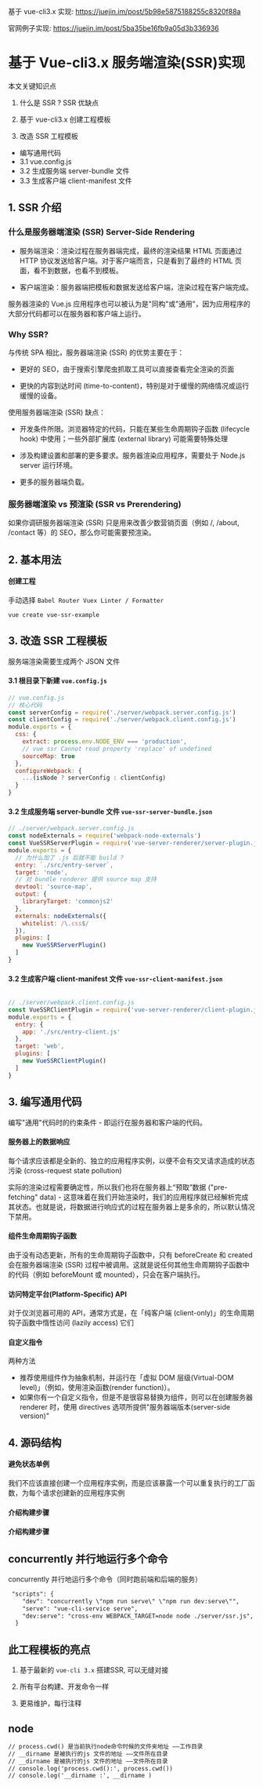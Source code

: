 
基于 vue-cli3.x 实现: https://juejin.im/post/5b98e5875188255c8320f88a

官网例子实现: https://juejin.im/post/5ba35be16fb9a05d3b336936


# 基于 Vue-cli3.x 服务端渲染(SSR)实现

本文关键知识点
1. 什么是 SSR ? SSR 优缺点 

2. 基于 vue-cli3.x 创建工程模板

3. 改造 SSR 工程模板
 - 编写通用代码
 - 3.1 vue.config.js
 - 3.2 生成服务端 server-bundle 文件
 - 3.3 生成客户端 client-manifest 文件

## 1. SSR 介绍

### 什么是服务器端渲染 (SSR) Server-Side Rendering

- 服务端渲染：渲染过程在服务器端完成，最终的渲染结果 HTML 页面通过 HTTP 协议发送给客户端。对于客户端而言，只是看到了最终的 HTML 页面，看不到数据，也看不到模板。

- 客户端渲染：服务器端把模板和数据发送给客户端，渲染过程在客户端完成。

服务器渲染的 Vue.js 应用程序也可以被认为是"同构"或"通用"，因为应用程序的大部分代码都可以在服务器和客户端上运行。


### Why SSR?

与传统 SPA 相比，服务器端渲染 (SSR) 的优势主要在于：

- 更好的 SEO，由于搜索引擎爬虫抓取工具可以直接查看完全渲染的页面

- 更快的内容到达时间 (time-to-content)，特别是对于缓慢的网络情况或运行缓慢的设备。

使用服务器端渲染 (SSR) 缺点：

- 开发条件所限。浏览器特定的代码，只能在某些生命周期钩子函数 (lifecycle hook) 中使用；一些外部扩展库 (external library) 可能需要特殊处理

- 涉及构建设置和部署的更多要求。服务器渲染应用程序，需要处于 Node.js server 运行环境。

- 更多的服务器端负载。


### 服务器端渲染 vs 预渲染 (SSR vs Prerendering)

如果你调研服务器端渲染 (SSR) 只是用来改善少数营销页面（例如 /, /about, /contact 等）的 SEO，那么你可能需要预渲染。


## 2. 基本用法

#### 创建工程

手动选择 `Babel Router Vuex Linter / Formatter`
```
vue create vue-ssr-example
```

## 3. 改造 SSR 工程模板

服务端渲染需要生成两个 JSON 文件

#### 3.1 根目录下新建 `vue.config.js`

```javascript
// vue.config.js
// 核心代码
const serverConfig = require('./server/webpack.server.config.js')
const clientConfig = require('./server/webpack.client.config.js')
module.exports = {
  css: {
    extract: process.env.NODE_ENV === 'production',
    // vue ssr Cannot read property 'replace' of undefined
    sourceMap: true
  },
  configureWebpack: {
    ...(isNode ? serverConfig : clientConfig)
  }
}
```


#### 3.2 生成服务端 server-bundle 文件 `vue-ssr-server-bundle.json`

```javascript
// ./server/webpack.server.config.js
const nodeExternals = require('webpack-node-externals')
const VueSSRServerPlugin = require('vue-server-renderer/server-plugin.js')
module.exports = {
  // 为什么加了 .js 后就不能 build ?
  entry: `./src/entry-server`,
  target: 'node',
  // 对 bundle renderer 提供 source map 支持
  devtool: 'source-map',
  output: {
    libraryTarget: 'commonjs2'
  },
  externals: nodeExternals({
    whitelist: /\.css$/
  }),
  plugins: [
    new VueSSRServerPlugin()
  ]
}

```

#### 3.2 生成客户端 client-manifest 文件 `vue-ssr-client-manifest.json`
```javascript

// ./server/webpack.client.config.js
const VueSSRClientPlugin = require('vue-server-renderer/client-plugin.js')
module.exports = {
  entry: {
    app: './src/entry-client.js'
  },
  target: 'web',
  plugins: [
    new VueSSRClientPlugin()
  ]
}

```



## 3. 编写通用代码
编写"通用"代码时的约束条件 - 即运行在服务器和客户端的代码。


#### 服务器上的数据响应
每个请求应该都是全新的、独立的应用程序实例，以便不会有交叉请求造成的状态污染 (cross-request state pollution)

实际的渲染过程需要确定性，所以我们也将在服务器上“预取”数据 ("pre-fetching" data) - 这意味着在我们开始渲染时，我们的应用程序就已经解析完成其状态。也就是说，将数据进行响应式的过程在服务器上是多余的，所以默认情况下禁用。


#### 组件生命周期钩子函数
由于没有动态更新，所有的生命周期钩子函数中，只有 beforeCreate 和 created 会在服务器端渲染 (SSR) 过程中被调用。这就是说任何其他生命周期钩子函数中的代码（例如 beforeMount 或 mounted），只会在客户端执行。  

#### 访问特定平台(Platform-Specific) API
对于仅浏览器可用的 API，通常方式是，在「纯客户端 (client-only)」的生命周期钩子函数中惰性访问 (lazily access) 它们

#### 自定义指令
两种方法
- 推荐使用组件作为抽象机制，并运行在「虚拟 DOM 层级(Virtual-DOM level)」（例如，使用渲染函数(render function)）。
- 如果你有一个自定义指令，但是不是很容易替换为组件，则可以在创建服务器 renderer 时，使用 directives 选项所提供"服务器端版本(server-side version)"

## 4. 源码结构

#### 避免状态单例
我们不应该直接创建一个应用程序实例，而是应该暴露一个可以重复执行的工厂函数，为每个请求创建新的应用程序实例

#### 介绍构建步骤

#### 介绍构建步骤


## concurrently 并行地运行多个命令
concurrently 并行地运行多个命令（同时跑前端和后端的服务）
```html
 "scripts": {
    "dev": "concurrently \"npm run serve\" \"npm run dev:serve\"",
    "serve": "vue-cli-service serve",
    "dev:serve": "cross-env WEBPACK_TARGET=node node ./server/ssr.js",
  }
```

## 此工程模板的亮点

1. 基于最新的 `vue-cli 3.x` 搭建SSR, 可以无缝对接

2. 所有平台构建、开发命令一样

3. 更易维护，每行注释

## node
````html
// process.cwd() 是当前执行node命令时候的文件夹地址 ——工作目录
// __dirname 是被执行的js 文件的地址 ——文件所在目录
// __dirname 是被执行的js 文件的地址 ——文件所在目录
// console.log('process.cwd():', process.cwd())
// console.log('__dirname :', __dirname )
````
